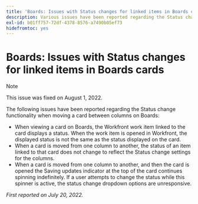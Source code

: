 ```yaml
---
title: 'Boards: Issues with Status changes for linked items in Boards cards'
description: Various issues have been reported regarding the Status change functionality when moving a card between columns on Boards.
exl-id: b01ff757-72df-4378-8576-a7490b05ef73
hidefromtoc: yes
---
```

# Boards: Issues with Status changes for linked items in Boards cards

>[!NOTE]
>
>This issue was fixed on August 1, 2022.

The following issues have been reported regarding the Status change functionality when moving a card between columns on Boards:

* When viewing a card on Boards, the Workfront work item linked to the card displays a status. When the work item is opened in Workfront, the displayed status is not the same as the status displayed on the card.
* When a card is moved from one column to another, the status of an item linked to that card does not change to reflect the Status change settings for the columns.
* When a card is moved from one column to another, and then the card is opened the Saving updates indicator at the top of the card continues spinning indefinitely. If a user attempts to change the status while this spinner is active, the status change dropdown options are unresponsive.

_First reported on July 20, 2022._
